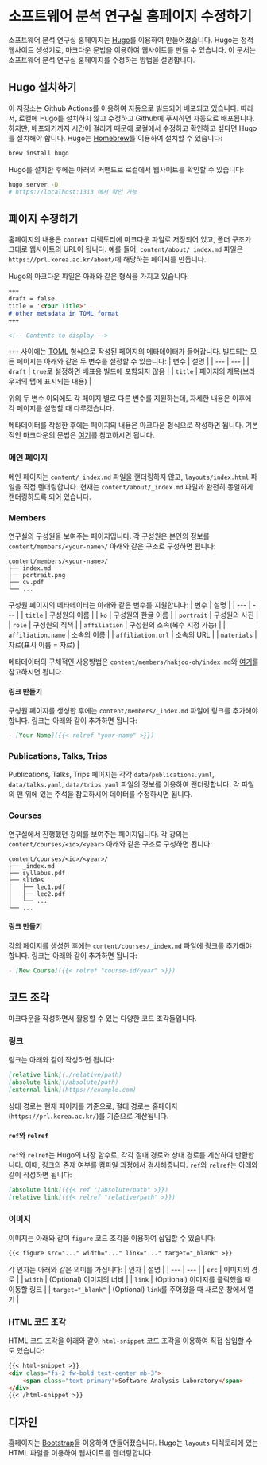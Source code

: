 # 소프트웨어 분석 연구실 홈페이지 수정하기
소프트웨어 분석 연구실 홈페이지는 [Hugo](https://gohugo.io/)를 이용하여 만들어졌습니다.
Hugo는 정적 웹사이트 생성기로, 마크다운 문법을 이용하여 웹사이트를 만들 수 있습니다.
이 문서는 소프트웨어 분석 연구실 홈페이지를 수정하는 방법을 설명합니다.

## Hugo 설치하기
이 저장소는 Github Actions를 이용하여 자동으로 빌드되어 배포되고 있습니다.
따라서, 로컬에 Hugo를 설치하지 않고 수정하고 Github에 푸시하면 자동으로 배포됩니다.
하지만, 배포되기까지 시간이 걸리기 때문에 로컬에서 수정하고 확인하고 싶다면 Hugo를 설치해야 합니다.
Hugo는 [Homebrew](https://brew.sh)를 이용하여 설치할 수 있습니다:
```bash
brew install hugo
```

Hugo를 설치한 후에는 아래의 커맨드로 로컬에서 웹사이트를 확인할 수 있습니다:
```bash
hugo server -D
# https://localhost:1313 에서 확인 가능
```

## 페이지 수정하기
홈페이지의 내용은 `content` 디렉토리에 마크다운 파일로 저장되어 있고, 폴더 구조가 그대로 웹사이트의 URL이 됩니다.
예를 들어, `content/about/_index.md` 파일은 `https://prl.korea.ac.kr/about/`에 해당하는 페이지를 만듭니다.

Hugo의 마크다운 파일은 아래와 같은 형식을 가지고 있습니다:
```markdown
+++
draft = false
title = '<Your Title>'
# other metadata in TOML format
+++

<!-- Contents to display -->
``````

`+++` 사이에는 [TOML](https://toml.io/) 형식으로 작성된 페이지의 메타데이터가 들어갑니다.
빌드되는 모든 페이지는 아래와 같은 두 변수를 설정할 수 있습니다:
| 변수 | 설명 |
| --- | --- |
| `draft` | `true`로 설정하면 배표용 빌드에 포함되지 않음 |
| `title` | 페이지의 제목(브라우저의 탭에 표시되는 내용) |

위의 두 변수 이외에도 각 페이지 별로 다른 변수를 지원하는데, 자세한 내용은 이후에 각 페이지를 설명할 때 다루겠습니다.

메타데이터를 작성한 후에는 페이지의 내용은 마크다운 형식으로 작성하면 됩니다.
기본적인 마크다운의 문법은 [여기](https://www.markdownguide.org/basic-syntax/)를 참고하시면 됩니다.

### 메인 페이지
메인 페이지는 `content/_index.md` 파일을 랜더링하지 않고, `layouts/index.html` 파일을 직접 렌더링합니다.
현재는 `content/about/_index.md` 파일과 완전히 동일하게 랜더링하도록 되어 있습니다.

### Members
연구실의 구성원을 보여주는 페이지입니다.
각 구성원은 본인의 정보를 `content/members/<your-name>/` 아래와 같은 구조로 구성하면 됩니다:
```text
content/members/<your-name>/
├── index.md
├── portrait.png
├── cv.pdf
└── ...
```

구성원 페이지의 메타데이터는 아래와 같은 변수를 지원합니다:
| 변수 | 설명 |
| --- | --- |
| `title` | 구성원의 이름 |
| `ko` | 구성원의 한글 이름 |
| `portrait` | 구성원의 사진 |
| `role` | 구성원의 직책 |
| `affiliation` | 구성원의 소속(복수 지정 가능) |
| `affiliation.name` | 소속의 이름 |
| `affiliation.url` | 소속의 URL |
| `materials` | 자료(표시 이름 = 자료) |

메타데이터의 구체적인 사용방법은 `content/members/hakjoo-oh/index.md`와 [여기](https://prl.korea.ac.kr/members/hakjoo-oh/)를 참고하시면 됩니다.

#### 링크 만들기
구성원 페이지를 생성한 후에는 `content/members/_index.md` 파일에 링크를 추가해야 합니다.
링크는 아래와 같이 추가하면 됩니다:
```markdown
- [Your Name]({{< relref "your-name" >}})
```

### Publications, Talks, Trips
Publications, Talks, Trips 페이지는 각각 `data/publications.yaml`, `data/talks.yaml`, `data/trips.yaml` 파일의 정보를 이용하여 랜더링합니다.
각 파일의 맨 위에 있는 주석을 참고하시어 데이터를 수정하시면 됩니다.

### Courses
연구실에서 진행했던 강의를 보여주는 페이지입니다.
각 강의는 `content/courses/<id>/<year>` 아래와 같은 구조로 구성하면 됩니다:
```text
content/courses/<id>/<year>/
├── _index.md
├── syllabus.pdf
├── slides
│   ├── lec1.pdf
│   ├── lec2.pdf
│   └── ...
└── ...
```

#### 링크 만들기
강의 페이지를 생성한 후에는 `content/courses/_index.md` 파일에 링크를 추가해야 합니다.
링크는 아래와 같이 추가하면 됩니다:
```markdown
- [New Course]({{< relref "course-id/year" >}})
```

## 코드 조각
마크다운을 작성하면서 활용할 수 있는 다양한 코드 조각들입니다.

### 링크
링크는 아래와 같이 작성하면 됩니다:
```markdown
[relative link](./relative/path)
[absolute link](/absolute/path)
[external link](https://example.com)
```
상대 경로는 현재 페이지를 기준으로, 절대 경로는 홈페이지(`https://prl.korea.ac.kr/`)를 기준으로 계산됩니다.

#### `ref`와 `relref`
`ref`와 `relref`는 Hugo의 내장 함수로, 각각 절대 경로와 상대 경로를 계산하여 반환합니다.
이때, 링크의 존재 여부를 컴파일 과정에서 검사해줍니다.
`ref`와 `relref`는 아래와 같이 작성하면 됩니다:
```markdown
[absolute link]({{< ref "/absolute/path" >}})
[relative link]({{< relref "relative/path" >}})
```


### 이미지
이미지는 아래와 같이 `figure` 코드 조각을 이용하여 삽입할 수 있습니다:
```markdown
{{< figure src="..." width="..." link="..." target="_blank" >}}
```
각 인자는 아래와 같은 의미를 가집니다:
| 인자 | 설명 |
| --- | --- |
| `src` | 이미지의 경로 |
| `width` | (Optional) 이미지의 너비 |
| `link` | (Optional) 이미지를 클릭했을 때 이동할 링크 |
| `target="_blank"` | (Optional) `link`를 주어졌을 때 새로운 창에서 열기 |

### HTML 코드 조각
HTML 코드 조각을 아래와 같이 `html-snippet` 코드 조각을 이용하여 직접 삽입할 수도 있습니다:
```markdown
{{< html-snippet >}}
<div class="fs-2 fw-bold text-center mb-3">
    <span class="text-primary">Software Analysis Laboratory</span>
</div>
{{< /html-snippet >}}
```

## 디자인
홈페이지는 [Bootstrap](https://getbootstrap.com/)을 이용하여 만들어졌습니다.
Hugo는 `layouts` 디렉토리에 있는 HTML 파일을 이용하여 웹사이트를 렌더링합니다.
